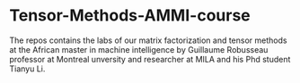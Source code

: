 # Tensor-Methods-AMMI-course
The repos contains the labs of our matrix factorization and tensor methods at the African master in machine intelligence by Guillaume Robusseau professor at Montreal unversity and researcher at MILA and his Phd student Tianyu Li.
